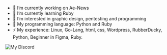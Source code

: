 - 🔭 I’m currently working on Ae-News
- 🌱 I’m currently learning Ruby
- 📕 I’m interested in graphic design, pentesting and programming
- 💬 My programming language: Python and Ruby
- ⚡ My experience: Linux, Go-Lang, html, css, Wordpress, RubberDucky, Python, Beginner in Figma, Ruby.

![My Discord](https://lanyard.cnrad.dev/api/795996972758204426) 
